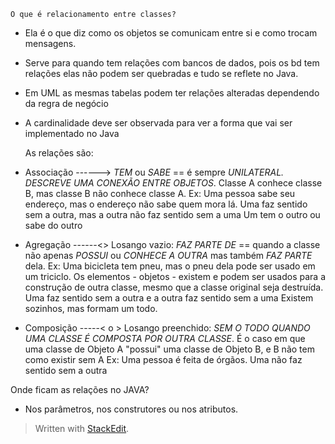 	O que é relacionamento entre classes?

- Ela é o que diz como os objetos se comunicam entre si e como trocam mensagens.
- Serve para quando tem relações com bancos de dados, pois os bd tem relações elas não podem ser quebradas e tudo se reflete no Java.
- Em UML as mesmas tabelas podem ter relações alteradas dependendo da regra de negócio
- A cardinalidade deve ser observada para ver a forma que vai ser implementado no Java


	As relações são: 

- Associação ------> *TEM* ou *SABE* == é sempre *UNILATERAL. DESCREVE UMA CONEXÃO ENTRE OBJETOS*. Classe A conhece classe B, mas classe B não conhece classe A.
Ex: Uma pessoa sabe seu endereço, mas o endereço não sabe quem mora lá.
Uma faz sentido sem a outra, mas a outra não faz sentido sem a uma
Um tem o outro ou sabe do outro

- Agregação ------<> Losango vazio: *FAZ PARTE DE* == quando a classe não apenas *POSSUI* ou *CONHECE A OUTRA* mas também *FAZ PARTE* dela. Ex: Uma bicicleta tem pneu,
mas o pneu dela pode ser usado em um triciclo. Os elementos - objetos - existem e podem ser usados para a construção de outra classe, mesmo que a classe original seja destruída.
Uma faz sentido sem a outra e a outra faz sentido sem a uma
Existem sozinhos, mas formam um todo.

- Composição -----< o > Losango preenchido: *SEM O TODO QUANDO UMA CLASSE É COMPOSTA POR OUTRA CLASSE*. É o caso em que uma classe de Objeto A "possui"
uma classe de Objeto B, e B não tem como existir sem A Ex: Uma pessoa é feita de órgãos.
Uma não faz sentido sem a outra


Onde ficam as relações no JAVA?

- Nos parâmetros, nos construtores ou nos atributos.


> Written with [StackEdit](https://stackedit.io/).
